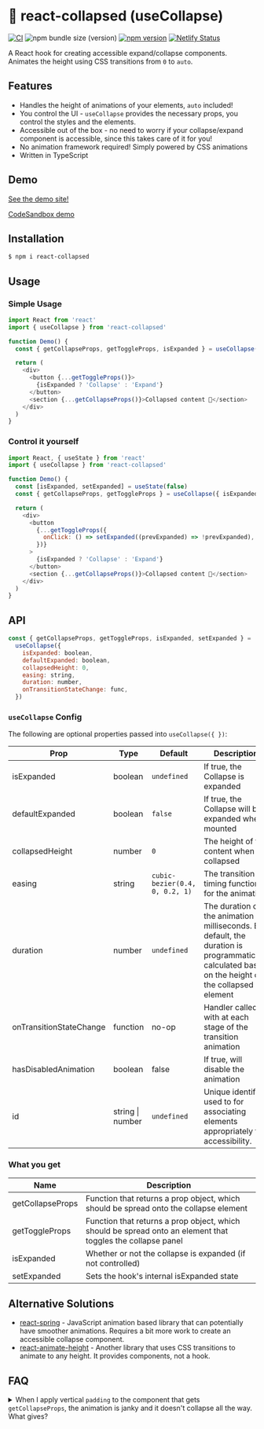 # 🙈 react-collapsed (useCollapse)

[![CI][ci-badge]][ci]
![npm bundle size (version)][minzipped-badge]
[![npm version][npm-badge]][npm-version]
[![Netlify Status](https://api.netlify.com/api/v1/badges/5a5b0e80-d15e-4983-976d-37fe6bdada7a/deploy-status)](https://app.netlify.com/sites/react-collapsed/deploys)

A React hook for creating accessible expand/collapse components. Animates the height using CSS transitions from `0` to `auto`.

## Features

- Handles the height of animations of your elements, `auto` included!
- You control the UI - `useCollapse` provides the necessary props, you control the styles and the elements.
- Accessible out of the box - no need to worry if your collapse/expand component is accessible, since this takes care of it for you!
- No animation framework required! Simply powered by CSS animations
- Written in TypeScript

## Demo

[See the demo site!](https://react-collapsed.netlify.app/)

[CodeSandbox demo](https://codesandbox.io/s/magical-browser-vibv2?file=/src/App.tsx)

## Installation

```bash
$ npm i react-collapsed
```

## Usage

### Simple Usage

```js
import React from 'react'
import { useCollapse } from 'react-collapsed'

function Demo() {
  const { getCollapseProps, getToggleProps, isExpanded } = useCollapse()

  return (
    <div>
      <button {...getToggleProps()}>
        {isExpanded ? 'Collapse' : 'Expand'}
      </button>
      <section {...getCollapseProps()}>Collapsed content 🙈</section>
    </div>
  )
}
```

### Control it yourself

```js
import React, { useState } from 'react'
import { useCollapse } from 'react-collapsed'

function Demo() {
  const [isExpanded, setExpanded] = useState(false)
  const { getCollapseProps, getToggleProps } = useCollapse({ isExpanded })

  return (
    <div>
      <button
        {...getToggleProps({
          onClick: () => setExpanded((prevExpanded) => !prevExpanded),
        })}
      >
        {isExpanded ? 'Collapse' : 'Expand'}
      </button>
      <section {...getCollapseProps()}>Collapsed content 🙈</section>
    </div>
  )
}
```

## API

```js
const { getCollapseProps, getToggleProps, isExpanded, setExpanded } =
  useCollapse({
    isExpanded: boolean,
    defaultExpanded: boolean,
    collapsedHeight: 0,
    easing: string,
    duration: number,
    onTransitionStateChange: func,
  })
```

### `useCollapse` Config

The following are optional properties passed into `useCollapse({ })`:

| Prop                    | Type     | Default                        | Description                                                                                                                                         |
| ----------------------- | -------- | ------------------------------ | --------------------------------------------------------------------------------------------------------------------------------------------------- |
| isExpanded              | boolean  | `undefined`                    | If true, the Collapse is expanded                                                                                                                   |
| defaultExpanded         | boolean  | `false`                        | If true, the Collapse will be expanded when mounted                                                                                                 |
| collapsedHeight         | number   | `0`                            | The height of the content when collapsed                                                                                                            |
| easing                  | string   | `cubic-bezier(0.4, 0, 0.2, 1)` | The transition timing function for the animation                                                                                                    |
| duration                | number   | `undefined`                    | The duration of the animation in milliseconds. By default, the duration is programmatically calculated based on the height of the collapsed element |
| onTransitionStateChange | function | no-op                          | Handler called with at each stage of the transition animation                                                                                       |
| hasDisabledAnimation    | boolean  | false                          | If true, will disable the animation                                                                                                                 |
| id                      | string \| number | `undefined` | Unique identifier used to for associating elements appropriately for accessibility. |

### What you get

| Name             | Description                                                                                                 |
| ---------------- | ----------------------------------------------------------------------------------------------------------- |
| getCollapseProps | Function that returns a prop object, which should be spread onto the collapse element                       |
| getToggleProps   | Function that returns a prop object, which should be spread onto an element that toggles the collapse panel |
| isExpanded       | Whether or not the collapse is expanded (if not controlled)                                                 |
| setExpanded      | Sets the hook's internal isExpanded state                                                                   |

## Alternative Solutions

- [react-spring](https://www.react-spring.io/) - JavaScript animation based library that can potentially have smoother animations. Requires a bit more work to create an accessible collapse component.
- [react-animate-height](https://github.com/Stanko/react-animate-height/) - Another library that uses CSS transitions to animate to any height. It provides components, not a hook.

## FAQ

<details>
<summary>When I apply vertical <code>padding</code> to the component that gets <code>getCollapseProps</code>, the animation is janky and it doesn't collapse all the way. What gives?</summary>

The collapse works by manipulating the `height` property. If an element has vertical padding, that padding expandes the size of the element, even if it has `height: 0; overflow: hidden`.

To avoid this, simply move that padding from the element to an element directly nested within in.

```javascript
// from
<div {...getCollapseProps({style: {padding: 20}})}
  This will do weird things
</div>

// to
<div {...getCollapseProps()}
  <div style={{padding: 20}}>
    Much better!
  </div>
</div>
```

</details>

[minzipped-badge]: https://img.shields.io/bundlephobia/minzip/react-collapsed/latest
[npm-badge]: http://img.shields.io/npm/v/react-collapsed.svg?style=flat
[npm-version]: https://npmjs.org/package/react-collapsed 'View this project on npm'
[ci-badge]: https://github.com/roginfarrer/collapsed/workflows/CI/badge.svg
[ci]: https://github.com/roginfarrer/collapsed/actions?query=workflow%3ACI+branch%3Amain
[netlify]: https://app.netlify.com/sites/react-collapsed/deploys
[netlify-badge]: https://api.netlify.com/api/v1/badges/4d285ffc-aa4f-4d32-8549-eb58e00dd2d1/deploy-status
